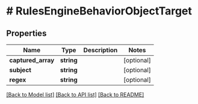 # # RulesEngineBehaviorObjectTarget

## Properties

Name | Type | Description | Notes
------------ | ------------- | ------------- | -------------
**captured_array** | **string** |  | [optional]
**subject** | **string** |  | [optional]
**regex** | **string** |  | [optional]

[[Back to Model list]](../../README.md#models) [[Back to API list]](../../README.md#endpoints) [[Back to README]](../../README.md)

